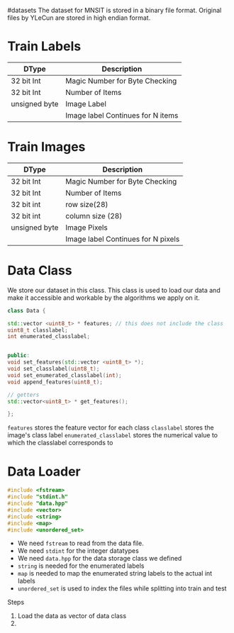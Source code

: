 #datasets
The dataset for MNSIT is stored in a binary file format. Original files by YLeCun are stored in high endian format. 
# Train Labels


| DType         | Description                       |
| ------------- | --------------------------------- |
| 32 bit Int    | Magic Number for Byte Checking    |
| 32 bit Int    | Number of Items                   |
| unsigned byte | Image Label                       |
|               | Image label Continues for N items |
# Train Images

| DType         | Description                        |
| ------------- | ---------------------------------- |
| 32 bit Int    | Magic Number for Byte Checking     |
| 32 bit Int    | Number of Items                    |
| 32 bit int    | row size(28)                       |
| 32 bit int    | column size (28)                   |
| unsigned byte | Image Pixels                       |
|               | Image label Continues for N pixels |

# Data Class

We store our dataset in this class. This class is used to load our data and make it accessible and workable by the algorithms we apply on it.

```hpp
class Data {

std::vector <uint8_t> * features; // this does not include the class
uint8_t classlabel;
int enumerated_classlabel;


public:
void set_features(std::vector <uint8_t> *);
void set_classlabel(uint8_t);
void set_enumerated_classlabel(int);
void append_features(uint8_t);  

// getters
std::vector<uint8_t> * get_features(); 

};
```

`features` stores the feature vector for each class
`classlabel` stores the image's class label
`enumerated_classlabel` stores the numerical value to which the classlabel corresponds to


# Data Loader

```hpp
#include <fstream>
#include "stdint.h"
#include "data.hpp"
#include <vector>
#include <string>
#include <map>
#include <unordered_set>
```

- We need `fstream` to read from the data file.
- We need `stdint` for the integer datatypes
- We need `data.hpp` for the data storage class we defined
- `string` is needed for the enumerated labels
- `map` is needed to map the enumerated string labels to the actual int labels
- `unordered_set` is used to index the files while splitting into train and test

Steps
1. Load the data as vector of data class
2. 